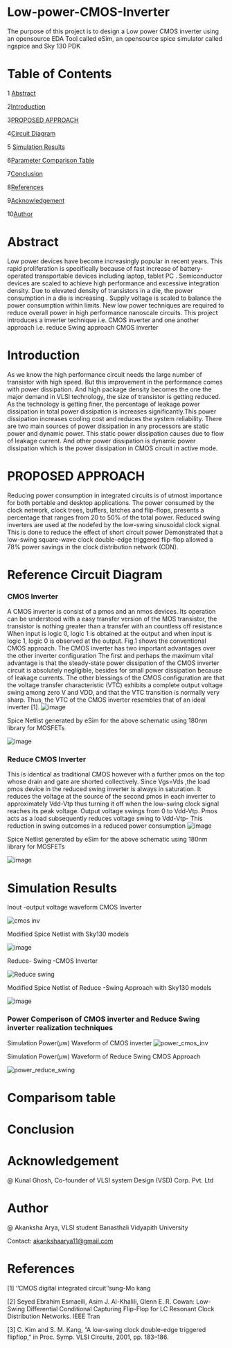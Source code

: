 # Low-power-CMOS-Inverter
The purpose of this project is to design a Low power CMOS inverter using an opensource EDA Tool called eSim, an opensource spice simulator called ngspice and Sky 130 PDK
# Table of Contents
1 [Abstract](#Abstract)

 2[Introduction](#Introduction)
 
 3[PROPOSED APPROACH](#PROPOSED_APPROACH)
 
 
 4[Circuit Diagram](#circuit_diagram)
 
 
 5 [Simulation Results](#Simulation_Results)
 
      
  6[Parameter Comparison Table](#comparisom_table)
  
  
  7[Conclusion](#conclusion)
  
  
  8[References](#References)
  
  9[Acknowledgement](#Acknowledgement)
  
  10[Author](#Author)
  
  
 
 
 
 
 # Abstract
 
 Low power devices have become increasingly popular in recent years. This rapid proliferation is specifically because of fast increase of battery-operated transportable devices including laptop, tablet PC . Semiconductor devices are scaled to achieve high performance and excessive integration density. Due to elevated density of transistors in a die, the power consumption in a die is increasing . Supply voltage is scaled to balance the power consumption within limits.
New low power techniques are required to reduce overall power in high performance nanoscale circuits.
This project introduces a inverter technique i.e. CMOS inverter and one another approach i.e. reduce Swing approach CMOS inverter



# Introduction
As we know the high performance circuit needs the large number of transistor with high speed. But this improvement in the performance comes with power dissipation. And high
package density becomes the one the major demand in VLSI technology, the size of transistor is getting reduced. As the technology is getting finer, the percentage of leakage power dissipation in total power dissipation is increases significantly.This power dissipation increases cooling cost and reduces the system reliability. There are two main sources of power dissipation in any processors are static power and dynamic power. This static power dissipation causes due to flow of leakage current. And other power dissipation is dynamic power dissipation which is the power dissipation in CMOS circuit in active mode.
# PROPOSED APPROACH
Reducing power consumption in integrated circuits is of utmost importance for both portable and desktop applications. The power consumed by the clock network, clock trees, buffers, latches and flip-flops, presents a percentage that ranges from 20 to 50% of the total power. Reduced swing inverters  are used at the nodefed by the low-swing sinusoidal clock signal. This is done to reduce the effect of short circuit power Demonstrated that a low-swing square-wave clock double-edge triggered flip-flop allowed a 78% power savings in the clock distribution network (CDN). 

# Reference Circuit Diagram
   ### CMOS Inverter
A CMOS inverter is consist of a pmos and an nmos devices. Its operation can be understood with a easy transfer version of the MOS transistor, the transistor is nothing greater than a transfer with an countless off resistance When input is logic 0, logic 1 is obtained at the output and when input is logic 1, logic 0 is observed at the output. Fig.1 shows the conventional CMOS approach.
The CMOS inverter has two important advantages over the other inverter configuration
The first and perhaps the maximum vital advantage is that the  steady-state power dissipation of the CMOS inverter circuit is absolutely negligible, besides for small power dissipation because of leakage currents.
The other blessings of the CMOS configuration are that the voltage transfer characteristic (VTC) exhibits a complete output voltage swing among zero V and VDD, and that the VTC transition is normally very sharp. Thus, the VTC of the CMOS inverter resembles that of an ideal inverter [1].
![image](https://user-images.githubusercontent.com/99197393/152998719-2120cd91-88d4-41db-9de4-4cfec4210fdd.png)

Spice Netlist generated by eSim for the above schematic using 180nm library for MOSFETs

![image](https://user-images.githubusercontent.com/99197393/153000990-d15cea86-9122-48fc-9347-f1347e27301f.png)


### Reduce CMOS Inverter
This is identical as traditional CMOS however with a further pmos on the top whose drain and gate are shorted collectively. Since Vgs=Vds ,the load pmos device in the reduced swing inverter is always in saturation. It reduces the voltage at the source of the second pmos in each inverter to approximately Vdd-Vtp thus turning it off when the low-swing clock signal reaches its peak voltage. Output voltage swings from 0 to Vdd-Vtp. Pmos acts as a load subsequently reduces voltage swing to Vdd-Vtp- This reduction in swing outcomes in a reduced power consumption
 ![image](https://user-images.githubusercontent.com/99197393/152999110-25b81c31-98fa-4731-8925-68d1764c7c46.png)
 
 Spice Netlist generated by eSim for the above schematic using 180nm library for MOSFETs

![image](https://user-images.githubusercontent.com/99197393/153001942-b3014e85-22a7-4ebe-8457-aac4fdb63c43.png)






# Simulation Results
Inout -output voltage waveform
CMOS Inverter

![cmos inv](https://user-images.githubusercontent.com/99197393/153339161-5a705a4c-e8da-4f53-aa75-8d368d6b981a.JPG) 

Modified Spice Netlist with Sky130 models

![image](https://user-images.githubusercontent.com/99197393/153339507-0a9b8155-0e1d-4452-b1d2-0ecede48ce6f.png)

Reduce- Swing -CMOS Inverter 

![Reduce swing](https://user-images.githubusercontent.com/99197393/153339639-69ff6376-356c-47f5-ac65-ac97deebcb28.JPG)

Modified Spice Netlist of Reduce -Swing Approach with Sky130 models

![image](https://user-images.githubusercontent.com/99197393/153339942-f256571f-0a6e-4355-8758-1808f262253c.png)

### Power Comperison of CMOS inverter and Reduce Swing inverter realization techniques

Simulation Power(µw) Waveform of CMOS inverter
![power_cmos_inv](https://user-images.githubusercontent.com/99197393/153353371-7186546b-ee67-4754-94b7-16fe0e6c3a41.JPG)

Simulation Power(µw) Waveform of Reduce Swing CMOS Approach

![power_reduce_swing](https://user-images.githubusercontent.com/99197393/153353509-638ac301-f106-4547-ada2-51c1c80590b6.JPG)


# Comparisom table

# Conclusion

# Acknowledgement
@ Kunal Ghosh, Co-founder of VLSI system Design (VSD) Corp. Pvt. Ltd

# Author
@ Akanksha Arya, VLSI student Banasthali Vidyapith University

 Contact: akankshaarya11@gmail.com


# References
[1] ’’CMOS digital integrated circuit’’sung-Mo kang

[2]	Seyed Ebrahim Esmaeili, Asim J. Al-Khalili, Glenn E.
R. Cowan: Low-Swing Differential Conditional Capturing Flip-Flop for LC Resonant Clock Distribution Networks. IEEE Tran

[3] C. Kim and S. M. Kang, “A low-swing clock double-edge triggered flipflop,” in Proc. Symp. VLSI Circuits, 2001, pp. 183–186.




















